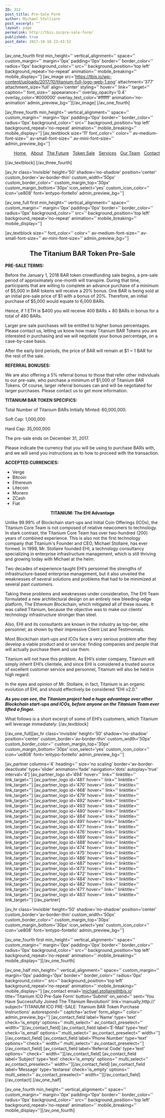 ```yaml
---
ID: 312
post_title: Pre-Sale Form
author: Michael Stolliare
post_excerpt: ""
layout: page
permalink: http://tbis.io/pre-sale-form/
published: true
post_date: 2017-10-18 23:43:52
---
```

[av_one_fourth first min_height='' vertical_alignment='' space='' custom_margin='' margin='0px' padding='0px' border='' border_color='' radius='0px' background_color='' src='' background_position='top left' background_repeat='no-repeat' animation='' mobile_breaking='' mobile_display='']
[av_image src='https://tbis.io/wp-content/uploads/2017/10/titanium-full-logo-web-1.png' attachment='377' attachment_size='full' align='center' styling='' hover='' link='' target='' caption='' font_size='' appearance='' overlay_opacity='0.4' overlay_color='#000000' overlay_text_color='#ffffff' animation='no-animation' admin_preview_bg=''][/av_image]
[/av_one_fourth]

[av_three_fourth min_height='' vertical_alignment='' space='' custom_margin='' margin='0px' padding='0px' border='' border_color='' radius='0px' background_color='' src='' background_position='top left' background_repeat='no-repeat' animation='' mobile_breaking='' mobile_display='']
[av_textblock size='11' font_color='' color='' av-medium-font-size='' av-small-font-size='' av-mini-font-size='' admin_preview_bg='']
<p style="text-align: right;"><span style="color: #ffffff;"><a href="https://tbis.io/#top"><span class="avia-menu-text">Home </span></a> | <a href="https://tbis.io/#story"><span class="avia-menu-text">About</span></a> | <a href="https://tbis.io/#future"><span class="avia-menu-text">The Future</span></a> | <a href="https://tbis.io/#sale"><span class="avia-menu-text">Token Sale</span></a> | <a href="https://tbis.io/#service"><span class="avia-menu-text">Services</span></a> | <a href="https://tbis.io/#team"><span class="avia-menu-text">Our Team</span></a> | <a href="https://tbis.io/#contact"><span class="avia-menu-text">Contact</span></a></span></p>
[/av_textblock]
[/av_three_fourth]

[av_hr class='invisible' height='50' shadow='no-shadow' position='center' custom_border='av-border-thin' custom_width='50px' custom_border_color='' custom_margin_top='30px' custom_margin_bottom='30px' icon_select='yes' custom_icon_color='' icon='ue808' font='entypo-fontello' admin_preview_bg='']

[av_one_full first min_height='' vertical_alignment='' space='' custom_margin='' margin='0px' padding='0px' border='' border_color='' radius='0px' background_color='' src='' background_position='top left' background_repeat='no-repeat' animation='' mobile_breaking='' mobile_display='']

[av_textblock size='' font_color='' color='' av-medium-font-size='' av-small-font-size='' av-mini-font-size='' admin_preview_bg='']
<h2 style="text-align: center;"><strong>The Titanium BAR Token Pre-Sale</strong></h2>
<strong>PRE-SALE TERMS:</strong>

Before the January 1, 2018 BAR token crowdfunding sale begins, a pre-sale period of approximately one-month will transpire. During that time, participants that are willing to complete an advance purchase of a minimum of $5,000 in BAR tokens will receive a 20% bonus. One BAR is being sold at an initial pre-sale price of $1 with a bonus of 20%. Therefore, an initial purchase of $5,000 would equate to 6,000 BARs.

Hence, if 1 ETH is $400 you will receive 400 BARs + 80 BARs in bonus for a total of 480 BARs.

Larger pre-sale purchases will be entitled to higher bonus percentages. Please contact us, letting us know how many Titanium BAR Tokens you are interested in purchasing and we will negotiate your bonus percentage, on a case-by-case basis.

After the early bird periods, the price of BAR will remain at $1 = 1 BAR for the rest of the sale.

<strong>REFERRAL BONUSES:</strong>

We are also offering a 5% referral bonus to those that refer other individuals to our pre-sale, who purchase a minimum of $1,000 of Titanium BAR Tokens. Of course, larger referral bonuses can and will be negotiated for larger purchases. Please contact us to get more information.

<strong>TITANIUM BAR TOKEN SPECIFICS:</strong>

Total Number of Titanium BARs Initially Minted: 60,000,000.

Soft Cap: 1,000,000

Hard Cap: 35,000,000

The pre-sale ends on December 31, 2017.

Please indicate the currency that you will be using to purchase BARs with, and we will send you instructions as to how to proceed with the transaction.

<strong>ACCEPTED CURRENCIES:</strong>
<ul>
 	<li>Verge</li>
 	<li>Bitcoin</li>
 	<li>Ethereum</li>
 	<li>Litecoin</li>
 	<li>Monero</li>
 	<li>ZCash</li>
 	<li>Fiat</li>
</ul>
<p style="text-align: center;"><strong>TITANIUM: The EHI Advantage</strong></p>
Unlike 99.99% of Blockchain start-ups and Initial Coin Offerings (ICOs), the Titanium Core Team is not composed of relative newcomers to technology. In stark contrast, the Titanium Core Team has over two-hundred (200) years of combined experience. This is also not the first technology company that Titanium's Founder and CEO, Michael Stollaire, has ever formed. In 1999, Mr. Stollaire founded EHI, a technology consultancy specializing in enterprise infrastructure management, which is still thriving and growing today with Michael at the helm.

Two decades of experience taught EHI’s personnel the strengths of infrastructure-based enterprise management, but it also unveiled the weaknesses of several solutions and problems that had to be minimized at several past customers.

Taking these problems and weaknesses under consideration, The EHI Team formulated a new architectural design on an entirely new bleeding-edge platform, The Ethereum Blockchain, which mitigated all of these issues. It was called Titanium, because the objective was to make our clients’ technology infrastructure stronger than steel.

Also, EHI and its consultants are known in the industry as top-tier, elite personnel, as shown by their impressive Client List and Testimonials.

Most Blockchain start-ups and ICOs face a very serious problem after they develop a viable product and or service: finding companies and people that will actually purchase them and use them.

Titanium will not have this problem. As EHI’s sister company, Titanium will simply inherit EHI’s clientele, and since EHI is considered a trusted source of excellent customer service and personnel, Titanium will also be held in high regard.

In the eyes and opinion of Mr. Stollaire, in fact, Titanium is an organic evolution of EHI, and should effectively be considered “EHI v2.0.”

<strong><em>As you can see, the Titanium project had a huge advantage over other Blockchain start-ups and ICOs, before anyone on the Titanium Team ever lifted a finger.</em></strong>

What follows is a short excerpt of some of EHI’s customers, which Titanium will leverage immediately:
[/av_textblock]

[/av_one_full][av_hr class='invisible' height='50' shadow='no-shadow' position='center' custom_border='av-border-thin' custom_width='50px' custom_border_color='' custom_margin_top='30px' custom_margin_bottom='30px' icon_select='yes' custom_icon_color='' icon='ue808' font='entypo-fontello' admin_preview_bg='']

[av_partner columns='4' heading='' size='no scaling' border='av-border-deactivate' type='slider' animation='fade' navigation='dots' autoplay='true' interval='4']
[av_partner_logo id='494' hover='' link='' linktitle='' link_target='']
[av_partner_logo id='481' hover='' link='' linktitle='' link_target='']
[av_partner_logo id='470' hover='' link='' linktitle='' link_target='']
[av_partner_logo id='468' hover='' link='' linktitle='' link_target='']
[av_partner_logo id='479' hover='' link='' linktitle='' link_target='']
[av_partner_logo id='492' hover='' link='' linktitle='' link_target='']
[av_partner_logo id='493' hover='' link='' linktitle='' link_target='']
[av_partner_logo id='480' hover='' link='' linktitle='' link_target='']
[av_partner_logo id='484' hover='' link='' linktitle='' link_target='']
[av_partner_logo id='491' hover='' link='' linktitle='' link_target='']
[av_partner_logo id='477' hover='' link='' linktitle='' link_target='']
[av_partner_logo id='476' hover='' link='' linktitle='' link_target='']
[av_partner_logo id='489' hover='' link='' linktitle='' link_target='']
[av_partner_logo id='488' hover='' link='' linktitle='' link_target='']
[av_partner_logo id='474' hover='' link='' linktitle='' link_target='']
[av_partner_logo id='475' hover='' link='' linktitle='' link_target='']
[av_partner_logo id='486' hover='' link='' linktitle='' link_target='']
[av_partner_logo id='487' hover='' link='' linktitle='' link_target='']
[av_partner_logo id='473' hover='' link='' linktitle='' link_target='']
[av_partner_logo id='472' hover='' link='' linktitle='' link_target='']
[av_partner_logo id='484' hover='' link='' linktitle='' link_target='']
[av_partner_logo id='482' hover='' link='' linktitle='' link_target='']
[av_partner_logo id='471' hover='' link='' linktitle='' link_target='']
[av_partner_logo id='483' hover='' link='' linktitle='' link_target='']
[/av_partner]

[av_hr class='invisible' height='50' shadow='no-shadow' position='center' custom_border='av-border-thin' custom_width='50px' custom_border_color='' custom_margin_top='30px' custom_margin_bottom='30px' icon_select='yes' custom_icon_color='' icon='ue808' font='entypo-fontello' admin_preview_bg='']

[av_one_fourth first min_height='' vertical_alignment='' space='' custom_margin='' margin='0px' padding='0px' border='' border_color='' radius='0px' background_color='' src='' background_position='top left' background_repeat='no-repeat' animation='' mobile_breaking='' mobile_display=''][/av_one_fourth]

[av_one_half min_height='' vertical_alignment='' space='' custom_margin='' margin='0px' padding='0px' border='' border_color='' radius='0px' background_color='' src='' background_position='top left' background_repeat='no-repeat' animation='' mobile_breaking='' mobile_display='']
[av_contact email='michael.stollaire@tbis.io' title='Titanium ICO Pre-Sale Form' button='Submit' on_send='' sent='You Have Successfully Joined The Titanium Revolution!' link='manually,http://' subject='TITANIUM ICO PRE-SALE: Titanium BAR Token Purchase Instructions' autorespond='' captcha='active' form_align='' color='' admin_preview_bg='']
[av_contact_field label='Name' type='text' check='is_empty' options='' multi_select='' av_contact_preselect='' width=''][/av_contact_field]
[av_contact_field label='E-Mail' type='text' check='is_email' options='' multi_select='' av_contact_preselect='' width=''][/av_contact_field]
[av_contact_field label='Phone Number' type='text' options='' check='' width='' multi_select='' av_contact_preselect=''][/av_contact_field]
[av_contact_field label='Referral Code' type='text' options='' check='' width=''][/av_contact_field]
[av_contact_field label='Subject' type='text' check='is_empty' options='' multi_select='' av_contact_preselect='' width=''][/av_contact_field]
[av_contact_field label='Message' type='textarea' check='is_empty' options='' multi_select='' av_contact_preselect='' width=''][/av_contact_field]
[/av_contact]
[/av_one_half]

[av_one_fourth min_height='' vertical_alignment='' space='' custom_margin='' margin='0px' padding='0px' border='' border_color='' radius='0px' background_color='' src='' background_position='top left' background_repeat='no-repeat' animation='' mobile_breaking='' mobile_display=''][/av_one_fourth]